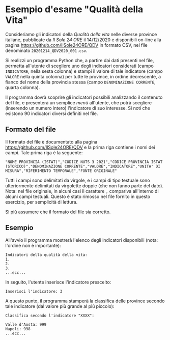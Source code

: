 # Esempio d'esame "Qualità della Vita"

Consideriamo gli indicatori della _Qualità della vita_ nelle diverse province italiane, pubblicate da _Il Sole 24 ORE_
il 14/12/2020 e disponibili on-line alla pagina https://github.com/IlSole24ORE/QDV in formato CSV, nel file denominato
`20201214_QDV2020_001.csv`.

Si realizzi un programma Python che, a partire dai dati presenti nel file, permetta all'utente di scegliere uno degli
indicatori considerati (campo `INDICATORE`, nella sesta colonna) e stampi il valore di tale indicatore (campo `VALORE`
nella quinta colonna) per tutte le province, in ordine decrescente, a fianco del nome della provincia stessa (campo
`DENOMINAZIONE CORRENTE`, quarta colonna).

Il programma dovrà scoprire gli indicatori possibili analizzando il contenuto del file, e presenterà un semplice _menù_ 
all'utente, che potrà scegliere (inserendo un numero intero) l'indicatore di suo interesse. Si noti che esistono 90
indicatori diversi definiti nel file.

## Formato del file

Il formato del file è documentato alla pagina https://github.com/IlSole24ORE/QDV e la prima riga contiene i nomi
dei campi. Tale prima riga è la seguente:
```
"NOME PROVINCIA (ISTAT)","CODICE NUTS 3 2021","CODICE PROVINCIA ISTAT (STORICO)","DENOMINAZIONE CORRENTE","VALORE","INDICATORE","UNITA' DI MISURA","RIFERIMENTO TEMPORALE","FONTE ORIGINALE"
```
Tutti i campi sono delimitati da virgole, e i campi di tipo testuale sono ulteriormente delimitati da virgolette doppie
(che non fanno parte del dato). Nota: nel file originale, in alcuni casi il carattere `,` compariva all'interno di alcuni
campi testuali. Questo è stato rimosso nel file fornito in questo esercizio, per semplicità di lettura.

Si più assumere che il formato del file sia corretto.

## Esempio

All'avvio il programma mostrerà l'elenco degli indicatori disponibili (nota: l'ordine non è importante):
```
Indicatori della qualità della vita:
1.
2.
3.
...ecc...
```

In seguito, l'utente inserisce l'indicatore prescelto:
```
Inserisci l'indicatore: 3
```

A questo punto, il programma stamperà la classifica delle province secondo tale indicatore (dal valore più grande al più piccolo):
```
Classifica secondo l'indicatore "XXXX":

Valle d'Aosta: 999
Napoli: 998
...ecc...
```
